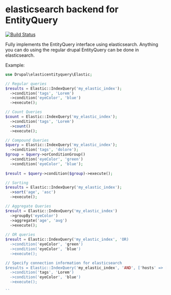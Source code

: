 # elasticsearch backend for EntityQuery

[![Build Status](https://travis-ci.org/phayes/elasticentityquery.svg?branch=master)](https://travis-ci.org/phayes/elasticentityquery)

Fully implements the EntityQuery interface using elasticsearch. Anything you can do using the regular drupal EntityQuery can be done in elasticsearch. 

Example:

```php
use Drupal\elasticentityquery\Elastic;

// Regular queries
$results = Elastic::IndexQuery('my_elastic_index');
  ->condition('tags', 'Lorem')
  ->condition('eyeColor', 'blue')
  ->execute();

// Count Queries
$count = Elastic::IndexQuery('my_elastic_index');
  ->condition('tags', 'Lorem')
  ->count()
  ->execute();

// Compound Queries
$query = Elastic::IndexQuery('my_elastic_index');
  ->condition('tags', 'dolore');
$group = $query->orConditionGroup()
  ->condition('eyeColor', 'green')
  ->condition('eyeColor', 'blue');
    
$result = $query->condition($group)->execute();

// Sorting
$results = Elastic::IndexQuery('my_elastic_index');
  ->sort('age', 'asc')
  ->execute();

// Aggregate Queries
$result = Elastic::IndexQuery('my_elastic_index')
  ->groupBy('eyeColor')
  ->aggregate('age', 'avg')
  ->execute();
  
// OR queries
$result = Elastic::IndexQuery('my_elastic_index', 'OR)
  ->condition('eyeColor', 'green')
  ->condition('eyeColor', 'blue')
  ->execute();

// Specify connection information for elasticsearch
$results = Elastic::IndexQuery('my_elastic_index', 'AND', ['hosts' => ['1.2.3.4:9200','1.2.3.5:9200']]);
  ->condition('tags', 'Lorem')
  ->condition('eyeColor', 'blue')
  ->execute();

``
